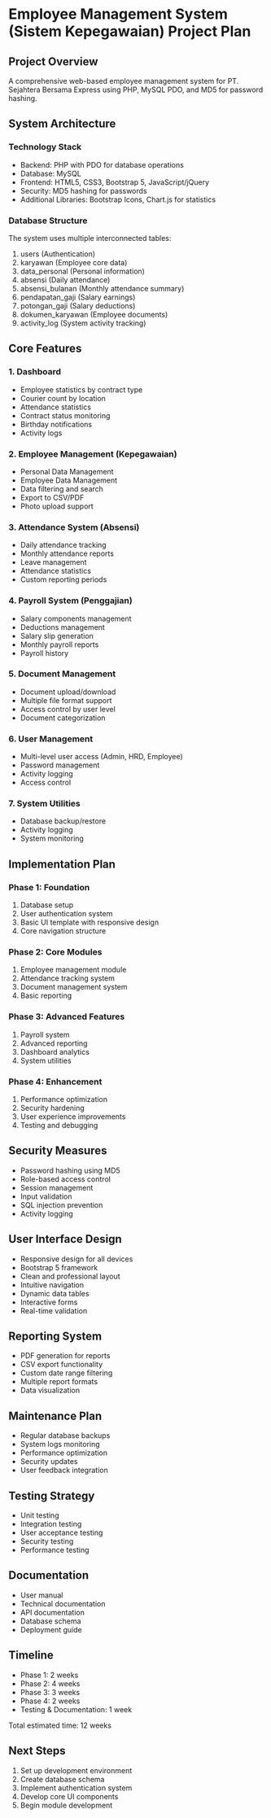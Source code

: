 # Employee Management System (Sistem Kepegawaian) Project Plan

## Project Overview
A comprehensive web-based employee management system for PT. Sejahtera Bersama Express using PHP, MySQL PDO, and MD5 for password hashing.

## System Architecture

### Technology Stack
- Backend: PHP with PDO for database operations
- Database: MySQL
- Frontend: HTML5, CSS3, Bootstrap 5, JavaScript/jQuery
- Security: MD5 hashing for passwords
- Additional Libraries: Bootstrap Icons, Chart.js for statistics

### Database Structure
The system uses multiple interconnected tables:
1. users (Authentication)
2. karyawan (Employee core data)
3. data_personal (Personal information)
4. absensi (Daily attendance)
5. absensi_bulanan (Monthly attendance summary)
6. pendapatan_gaji (Salary earnings)
7. potongan_gaji (Salary deductions)
8. dokumen_karyawan (Employee documents)
9. activity_log (System activity tracking)

## Core Features

### 1. Dashboard
- Employee statistics by contract type
- Courier count by location
- Attendance statistics
- Contract status monitoring
- Birthday notifications
- Activity logs

### 2. Employee Management (Kepegawaian)
- Personal Data Management
- Employee Data Management
- Data filtering and search
- Export to CSV/PDF
- Photo upload support

### 3. Attendance System (Absensi)
- Daily attendance tracking
- Monthly attendance reports
- Leave management
- Attendance statistics
- Custom reporting periods

### 4. Payroll System (Penggajian)
- Salary components management
- Deductions management
- Salary slip generation
- Monthly payroll reports
- Payroll history

### 5. Document Management
- Document upload/download
- Multiple file format support
- Access control by user level
- Document categorization

### 6. User Management
- Multi-level user access (Admin, HRD, Employee)
- Password management
- Activity logging
- Access control

### 7. System Utilities
- Database backup/restore
- Activity logging
- System monitoring

## Implementation Plan

### Phase 1: Foundation
1. Database setup
2. User authentication system
3. Basic UI template with responsive design
4. Core navigation structure

### Phase 2: Core Modules
1. Employee management module
2. Attendance tracking system
3. Document management system
4. Basic reporting

### Phase 3: Advanced Features
1. Payroll system
2. Advanced reporting
3. Dashboard analytics
4. System utilities

### Phase 4: Enhancement
1. Performance optimization
2. Security hardening
3. User experience improvements
4. Testing and debugging

## Security Measures
- Password hashing using MD5
- Role-based access control
- Session management
- Input validation
- SQL injection prevention
- Activity logging

## User Interface Design
- Responsive design for all devices
- Bootstrap 5 framework
- Clean and professional layout
- Intuitive navigation
- Dynamic data tables
- Interactive forms
- Real-time validation

## Reporting System
- PDF generation for reports
- CSV export functionality
- Custom date range filtering
- Multiple report formats
- Data visualization

## Maintenance Plan
- Regular database backups
- System logs monitoring
- Performance optimization
- Security updates
- User feedback integration

## Testing Strategy
- Unit testing
- Integration testing
- User acceptance testing
- Security testing
- Performance testing

## Documentation
- User manual
- Technical documentation
- API documentation
- Database schema
- Deployment guide

## Timeline
- Phase 1: 2 weeks
- Phase 2: 4 weeks
- Phase 3: 3 weeks
- Phase 4: 2 weeks
- Testing & Documentation: 1 week

Total estimated time: 12 weeks

## Next Steps
1. Set up development environment
2. Create database schema
3. Implement authentication system
4. Develop core UI components
5. Begin module development

